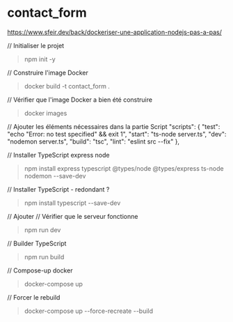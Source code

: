# contact_form
https://www.sfeir.dev/back/dockeriser-une-application-nodejs-pas-a-pas/

// Initialiser le projet
> npm init -y

// Construire l'image Docker
> docker build -t contact_form .

// Vérifier que l'image Docker a bien été construire
> docker images

// Ajouter les éléments nécessaires dans la partie Script
  "scripts": {
    "test": "echo \"Error: no test specified\" && exit 1",
    "start": "ts-node server.ts",
    "dev": "nodemon server.ts",
    "build": "tsc",
    "lint": "eslint src --fix"
  },

// Installer TypeScript express node
> npm install express typescript @types/node @types/express ts-node nodemon --save-dev

// Installer TypeScript - redondant ?
> npm install typescript --save-dev

// Ajouter
// Vérifier que le serveur fonctionne
> npm run dev

// Builder TypeScript
> npm run build

// Compose-up docker
> docker-compose up

// Forcer le rebuild
> docker-compose up --force-recreate --build